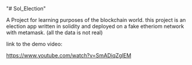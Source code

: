 "# Sol_Election" 

A Project for learning purposes of the blockchain world.
this project is an election app written in solidity and deployed on a fake etheriom network with metamask. (all the data is not real)

link to the demo video:

https://www.youtube.com/watch?v=SmADiqZglEM
